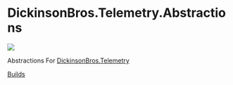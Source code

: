 # DickinsonBros.Telemetry.Abstractions

<a href="https://www.nuget.org/packages/DickinsonBros.Telemetry.Abstractions/">
    <img src="https://img.shields.io/nuget/v/DickinsonBros.Telemetry.Abstractions">
</a>

Abstractions For <a href="https://github.com/msdickinson/DickinsonBros.Telemetry">DickinsonBros.Telemetry </a>

<a href="https://dev.azure.com/marksamdickinson/DickinsonBros/_build?definitionScope=%5CDickinsonBros.Telemetry.Abstractions">Builds</a>
